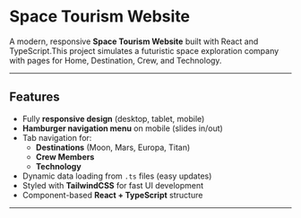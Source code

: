 #  Space Tourism Website

A modern, responsive **Space Tourism Website** built with React and TypeScript.This project simulates a futuristic space exploration company with pages for Home, Destination, Crew, and Technology.

---


##  Features

- Fully **responsive design** (desktop, tablet, mobile)
- **Hamburger navigation menu** on mobile (slides in/out)
- Tab navigation for:
  -  **Destinations** (Moon, Mars, Europa, Titan)
  -  **Crew Members**
  -  **Technology**
- Dynamic data loading from `.ts` files (easy updates)
- Styled with **TailwindCSS** for fast UI development
- Component-based **React + TypeScript** structure

---

